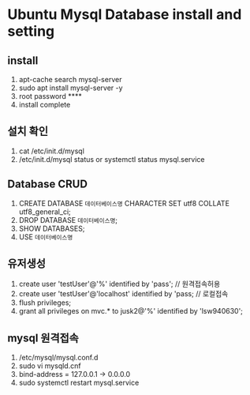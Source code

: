 # Ubuntu Mysql Database install and setting


## install 
1. apt-cache search mysql-server
2. sudo apt install mysql-server -y 
3. root password **** 
4. install complete 


## 설치 확인 
1. cat /etc/init.d/mysql
2. /etc/init.d/mysql status or systemctl status mysql.service

## Database CRUD 
1. CREATE DATABASE `데이터베이스명` CHARACTER SET utf8 COLLATE utf8_general_ci;
2. DROP DATABASE `데이터베이스명`;
3. SHOW DATABASES;
4. USE `데이터베이스명`

## 유저생성 
1. create user 'testUser'@'%' identified by 'pass'; // 원격접속허용
2. create user 'testUser'@'localhost' identified by 'pass; // 로컬접속
3. flush privileges;
4. grant all privileges on mvc.* to jusk2@'%' identified by 'lsw940630';

## mysql 원격접속 
1. /etc/mysql/mysql.conf.d
2. sudo vi mysqld.cnf 
3. bind-address		= 127.0.0.1 -> 0.0.0.0
4. sudo systemctl restart mysql.service